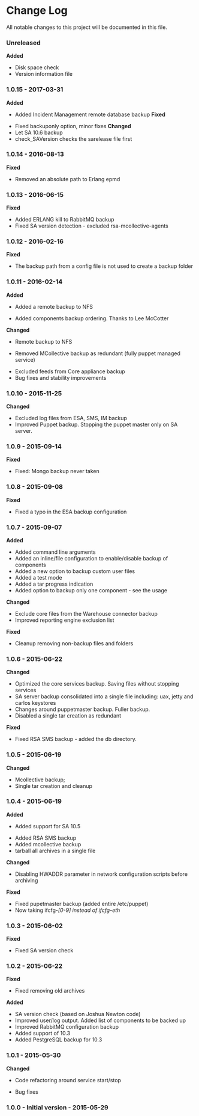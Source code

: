 # Change Log
All notable changes to this project will be documented in this file.

### Unreleased
**Added**
- Disk space check
- Version information file 

### 1.0.15 - 2017-03-31
**Added**
+ Added Incident Management remote database backup
**Fixed**
* Fixed backuponly option, minor fixes
**Changed**
* Let SA 10.6 backup 
* check_SAVersion checks the sarelease file first

### 1.0.14 - 2016-08-13
**Fixed**
* Removed an absolute path to Erlang epmd

### 1.0.13 - 2016-06-15
**Fixed**
* Added ERLANG kill to RabbitMQ backup
* Fixed SA version detection - excluded rsa-mcollective-agents

### 1.0.12 - 2016-02-16
**Fixed**
* The backup path from a config file is not used to create a backup folder

### 1.0.11 - 2016-02-14 
**Added**
* Added a remote backup to NFS
+ Added components backup ordering. Thanks to Lee McCotter

**Changed**
+ Remote backup to NFS 
- Removed MCollective backup as redundant (fully puppet managed service)
* Excluded feeds from Core appliance backup
* Bug fixes and stability improvements          

### 1.0.10 - 2015-11-25
**Changed**
* Excluded log files from ESA, SMS, IM backup 
* Improved Puppet backup. Stopping the puppet master only on SA server.  

### 1.0.9 -  2015-09-14
**Fixed** 
* Fixed: Mongo backup never taken
  
### 1.0.8 - 2015-09-08
**Fixed**
* Fixed a typo in the ESA backup configuration

### 1.0.7 - 2015-09-07
**Added**
+ Added command line arguments
+ Added an inline/file configuration to enable/disable backup of components
+ Added a new option to backup custom user files
+ Added a test mode
+ Added a tar progress indication
+ Added option to backup only one component - see the usage

**Changed**
* Exclude core files from the Warehouse connector backup
* Improved reporting engine exclusion list

**Fixed**
* Cleanup removing non-backup files and folders
        
### 1.0.6 - 2015-06-22
**Changed**  
* Optimized the core services backup. Saving files without stopping services 
* SA server backup consolidated into a single file including: uax, jetty and carlos keystores
* Changes around puppetmaster backup. Fuller backup.
* Disabled a single tar creation as redundant

**Fixed**
* Fixed RSA SMS backup - added the db directory. 

### 1.0.5 - 2015-06-19
**Changed**
* Mcollective backup;
* Single tar creation and cleanup

### 1.0.4 - 2015-06-19
**Added**
* Added support for SA 10.5
+ Added RSA SMS backup
+ Added mcollective backup
+ tarball all archives in a single file

**Changed**
+ Disabling HWADDR parameter in network configuration scripts before archiving

**Fixed**
* Fixed pupetmaster backup (added entire /etc/puppet)
* Now taking ifcfg-*[0-9] instead of ifcfg-eth*

### 1.0.3 - 2015-06-02
**Fixed**
* Fixed SA version check

### 1.0.2 - 2015-06-22
**Fixed**
* Fixed removing old archives

**Added**
+ SA version check (based on Joshua Newton code)
+ Improved user/log output. Added list of components to be backed up
+ Improved RabbitMQ configuration backup
+ Added support of 10.3
+ Added PestgreSQL backup for 10.3

### 1.0.1 - 2015-05-30
**Changed**
+ Code refactoring around service start/stop
* Bug fixes

### 1.0.0	- Initial version - 2015-05-29
